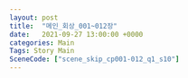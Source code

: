 ```yaml
---
layout: post
title:  "메인_회상_001~012장"
date:   2021-09-27 13:00:00 +0000
categories: Main
Tags: Story Main
SceneCode: ["scene_skip_cp001-012_q1_s10"]
---
```

